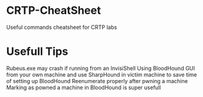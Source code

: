 # CRTP-CheatSheet
Useful commands cheatsheet for CRTP labs


# Usefull Tips

Rubeus.exe may crash if running from an InvisiShell
Using BloodHound GUI from your own machine and use SharpHound in victim machine to save time of setting up BloodHound
Reenumerate properly after pwning a machine
Marking as powned a machine in BloodHound is super usefull
